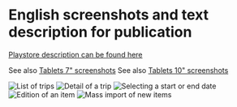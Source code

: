 # English screenshots and text description for publication

[Playstore description can be found here](playstore_description.md)

See also [Tablets 7" screenshots](./tab)
See also [Tablets 10" screenshots](./tab_10)

![List of trips](trip_list.png)
![Detail of a trip](trip_detail.png)
![Selecting a start or end date](date_picker.png)
![Edition of an item](item_edit.png)
![Mass import of new items](item_mass_import.png)

